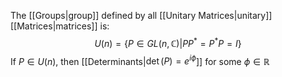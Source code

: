 The [[Groups|group]] defined by all [[Unitary Matrices|unitary]] [[Matrices|matrices]] is:
$$
U(n)=\left\{ P \in GL(n,\mathbb{C})|P P^{*}=P^{*}P=I \right\}
$$
If $P \in U(n)$, then [[Determinants|$\det(P)=e^{ i\phi }$]] for some $\phi \in\mathbb{R}$
